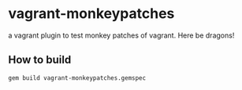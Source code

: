 # vagrant-monkeypatches
a vagrant plugin to test monkey patches of vagrant. Here be dragons!

## How to build
```
gem build vagrant-monkeypatches.gemspec
```
